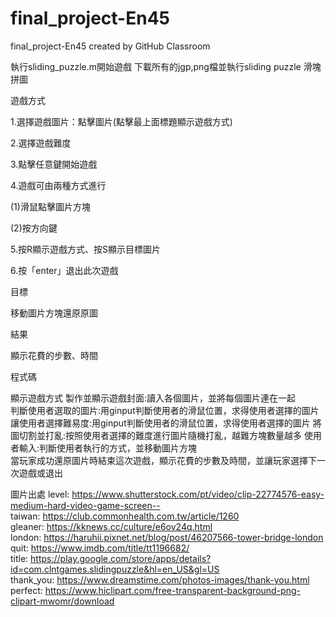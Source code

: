 # final_project-En45
final_project-En45 created by GitHub Classroom

執行sliding_puzzle.m開始遊戲
下載所有的jgp,png檔並執行sliding puzzle 滑塊拼圖

遊戲方式

1.選擇遊戲圖片：點擊圖片(點擊最上面標題顯示遊戲方式)

2.選擇遊戲難度

3.點擊任意鍵開始遊戲

4.遊戲可由兩種方式進行

(1)滑鼠點擊圖片方塊

(2)按方向鍵

5.按R顯示遊戲方式、按S顯示目標圖片

6.按「enter」退出此次遊戲


目標

移動圖片方塊還原原圖

結果

顯示花費的步數、時間


程式碼

顯示遊戲方式
製作並顯示遊戲封面:讀入各個圖片，並將每個圖片連在一起  
判斷使用者選取的圖片:用ginput判斷使用者的滑鼠位置，求得使用者選擇的圖片
讓使用者選擇難易度:用ginput判斷使用者的滑鼠位置，求得使用者選擇的圖片
將圖切割並打亂:按照使用者選擇的難度進行圖片隨機打亂，越難方塊數量越多
使用者輸入:判斷使用者執行的方式，並移動圖片方塊   
當玩家成功還原圖片時結束這次遊戲，顯示花費的步數及時間，並讓玩家選擇下一次遊戲或退出


圖片出處
level: https://www.shutterstock.com/pt/video/clip-22774576-easy-medium-hard-video-game-screen--    
taiwan: https://club.commonhealth.com.tw/article/1260       
gleaner: https://kknews.cc/culture/e6ov24q.html       
london: https://haruhii.pixnet.net/blog/post/46207566-tower-bridge-london      
quit: https://www.imdb.com/title/tt1196682/      
title: https://play.google.com/store/apps/details?id=com.clntgames.slidingpuzzle&hl=en_US&gl=US  
thank_you: https://www.dreamstime.com/photos-images/thank-you.html      
perfect: https://www.hiclipart.com/free-transparent-background-png-clipart-mwomr/download
 
